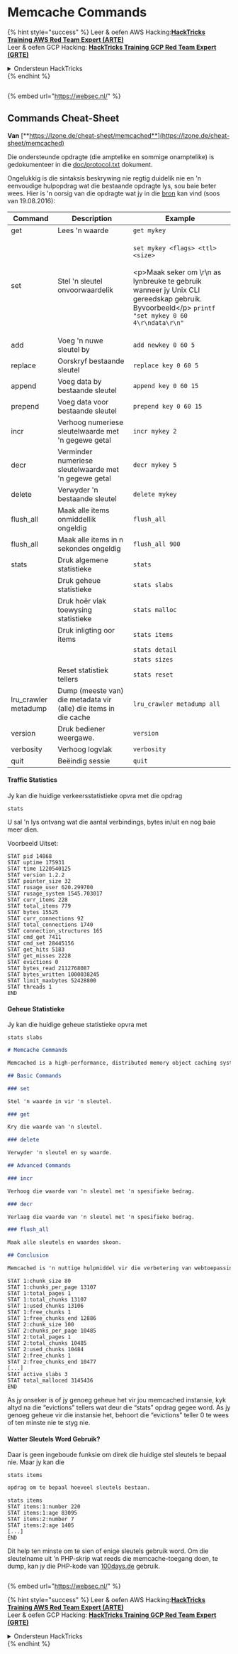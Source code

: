 # Memcache Commands

{% hint style="success" %}
Leer & oefen AWS Hacking:<img src="/.gitbook/assets/arte.png" alt="" data-size="line">[**HackTricks Training AWS Red Team Expert (ARTE)**](https://training.hacktricks.xyz/courses/arte)<img src="/.gitbook/assets/arte.png" alt="" data-size="line">\
Leer & oefen GCP Hacking: <img src="/.gitbook/assets/grte.png" alt="" data-size="line">[**HackTricks Training GCP Red Team Expert (GRTE)**<img src="/.gitbook/assets/grte.png" alt="" data-size="line">](https://training.hacktricks.xyz/courses/grte)

<details>

<summary>Ondersteun HackTricks</summary>

* Kyk na die [**subskripsie planne**](https://github.com/sponsors/carlospolop)!
* **Sluit aan by die** 💬 [**Discord groep**](https://discord.gg/hRep4RUj7f) of die [**telegram groep**](https://t.me/peass) of **volg** ons op **Twitter** 🐦 [**@hacktricks\_live**](https://twitter.com/hacktricks\_live)**.**
* **Deel hacking truuks deur PRs in te dien na die** [**HackTricks**](https://github.com/carlospolop/hacktricks) en [**HackTricks Cloud**](https://github.com/carlospolop/hacktricks-cloud) github repos.

</details>
{% endhint %}

<figure><img src="https://pentest.eu/RENDER_WebSec_10fps_21sec_9MB_29042024.gif" alt=""><figcaption></figcaption></figure>

{% embed url="https://websec.nl/" %}


## Commands Cheat-Sheet

**Van** [**https://lzone.de/cheat-sheet/memcached**](https://lzone.de/cheat-sheet/memcached)

Die ondersteunde opdragte (die amptelike en sommige onamptelike) is gedokumenteer in die [doc/protocol.txt](https://github.com/memcached/memcached/blob/master/doc/protocol.txt) dokument.

Ongelukkig is die sintaksis beskrywing nie regtig duidelik nie en 'n eenvoudige hulpopdrag wat die bestaande opdragte lys, sou baie beter wees. Hier is 'n oorsig van die opdragte wat jy in die [bron](https://github.com/memcached/memcached) kan vind (soos van 19.08.2016):

| Command               | Description                                                     | Example                                                                                                                                                                                                                                     |
| --------------------- | --------------------------------------------------------------- | ------------------------------------------------------------------------------------------------------------------------------------------------------------------------------------------------------------------------------------------- |
| get                   | Lees 'n waarde                                                 | `get mykey`                                                                                                                                                                                                                                 |
| set                   | Stel 'n sleutel onvoorwaardelik                                 | <p><code>set mykey &#x3C;flags> &#x3C;ttl> &#x3C;size></code><br><br>&#x3C;p>Maak seker om \r\n as lynbreuke te gebruik wanneer jy Unix CLI gereedskap gebruik. Byvoorbeeld&#x3C;/p> <code>printf "set mykey 0 60 4\r\ndata\r\n" | nc localhost 11211</code></p> |
| add                   | Voeg 'n nuwe sleutel by                                         | `add newkey 0 60 5`                                                                                                                                                                                                                         |
| replace               | Oorskryf bestaande sleutel                                      | `replace key 0 60 5`                                                                                                                                                                                                                        |
| append                | Voeg data by bestaande sleutel                                   | `append key 0 60 15`                                                                                                                                                                                                                        |
| prepend               | Voeg data voor bestaande sleutel                                 | `prepend key 0 60 15`                                                                                                                                                                                                                       |
| incr                  | Verhoog numeriese sleutelwaarde met 'n gegewe getal            | `incr mykey 2`                                                                                                                                                                                                                              |
| decr                  | Verminder numeriese sleutelwaarde met 'n gegewe getal          | `decr mykey 5`                                                                                                                                                                                                                              |
| delete                | Verwyder 'n bestaande sleutel                                   | `delete mykey`                                                                                                                                                                                                                              |
| flush\_all            | Maak alle items onmiddellik ongeldig                            | `flush_all`                                                                                                                                                                                                                                 |
| flush\_all            | Maak alle items in n sekondes ongeldig                          | `flush_all 900`                                                                                                                                                                                                                             |
| stats                 | Druk algemene statistieke                                       | `stats`                                                                                                                                                                                                                                     |
|                       | Druk geheue statistieke                                        | `stats slabs`                                                                                                                                                                                                                               |
|                       | Druk hoër vlak toewysing statistieke                            | `stats malloc`                                                                                                                                                                                                                              |
|                       | Druk inligting oor items                                        | `stats items`                                                                                                                                                                                                                               |
|                       |                                                                 | `stats detail`                                                                                                                                                                                                                              |
|                       |                                                                 | `stats sizes`                                                                                                                                                                                                                               |
|                       | Reset statistiek tellers                                        | `stats reset`                                                                                                                                                                                                                               |
| lru\_crawler metadump | Dump (meeste van) die metadata vir (alle) die items in die cache | `lru_crawler metadump all`                                                                                                                                                                                                                  |
| version               | Druk bediener weergawe.                                        | `version`                                                                                                                                                                                                                                   |
| verbosity             | Verhoog logvlak                                                | `verbosity`                                                                                                                                                                                                                                 |
| quit                  | Beëindig sessie                                               | `quit`                                                                                                                                                                                                                                      |

#### Traffic Statistics <a href="#traffic-statistics" id="traffic-statistics"></a>

Jy kan die huidige verkeersstatistieke opvra met die opdrag
```
stats
```
U sal 'n lys ontvang wat die aantal verbindings, bytes in/uit en nog baie meer dien.

Voorbeeld Uitset:
```
STAT pid 14868
STAT uptime 175931
STAT time 1220540125
STAT version 1.2.2
STAT pointer_size 32
STAT rusage_user 620.299700
STAT rusage_system 1545.703017
STAT curr_items 228
STAT total_items 779
STAT bytes 15525
STAT curr_connections 92
STAT total_connections 1740
STAT connection_structures 165
STAT cmd_get 7411
STAT cmd_set 28445156
STAT get_hits 5183
STAT get_misses 2228
STAT evictions 0
STAT bytes_read 2112768087
STAT bytes_written 1000038245
STAT limit_maxbytes 52428800
STAT threads 1
END
```
#### Geheue Statistieke <a href="#memory-statistics" id="memory-statistics"></a>

Jy kan die huidige geheue statistieke opvra met
```
stats slabs
```
```markdown
# Memcache Commands

Memcached is a high-performance, distributed memory object caching system. It is used to speed up dynamic web applications by alleviating database load.

## Basic Commands

### set

Stel 'n waarde in vir 'n sleutel.

### get

Kry die waarde van 'n sleutel.

### delete

Verwyder 'n sleutel en sy waarde.

## Advanced Commands

### incr

Verhoog die waarde van 'n sleutel met 'n spesifieke bedrag.

### decr

Verlaag die waarde van 'n sleutel met 'n spesifieke bedrag.

### flush_all

Maak alle sleutels en waardes skoon.

## Conclusion

Memcached is 'n nuttige hulpmiddel vir die verbetering van webtoepassings se prestasie deur die vermindering van databasislas.
```
```
STAT 1:chunk_size 80
STAT 1:chunks_per_page 13107
STAT 1:total_pages 1
STAT 1:total_chunks 13107
STAT 1:used_chunks 13106
STAT 1:free_chunks 1
STAT 1:free_chunks_end 12886
STAT 2:chunk_size 100
STAT 2:chunks_per_page 10485
STAT 2:total_pages 1
STAT 2:total_chunks 10485
STAT 2:used_chunks 10484
STAT 2:free_chunks 1
STAT 2:free_chunks_end 10477
[...]
STAT active_slabs 3
STAT total_malloced 3145436
END
```
As jy onseker is of jy genoeg geheue het vir jou memcached instansie, kyk altyd na die “evictions” tellers wat deur die “stats” opdrag gegee word. As jy genoeg geheue vir die instansie het, behoort die “evictions” teller 0 te wees of ten minste nie te styg nie.

#### Watter Sleutels Word Gebruik? <a href="#which-keys-are-used" id="which-keys-are-used"></a>

Daar is geen ingeboude funksie om direk die huidige stel sleutels te bepaal nie. Maar jy kan die
```
stats items
```
```markdown
opdrag om te bepaal hoeveel sleutels bestaan.
```
```
stats items
STAT items:1:number 220
STAT items:1:age 83095
STAT items:2:number 7
STAT items:2:age 1405
[...]
END
```
Dit help ten minste om te sien of enige sleutels gebruik word. Om die sleutelname uit 'n PHP-skrip wat reeds die memcache-toegang doen, te dump, kan jy die PHP-kode van [100days.de](http://100days.de/serendipity/archives/55-Dumping-MemcacheD-Content-Keys-with-PHP.html) gebruik.


<figure><img src="https://pentest.eu/RENDER_WebSec_10fps_21sec_9MB_29042024.gif" alt=""><figcaption></figcaption></figure>

{% embed url="https://websec.nl/" %}

{% hint style="success" %}
Leer & oefen AWS Hacking:<img src="/.gitbook/assets/arte.png" alt="" data-size="line">[**HackTricks Training AWS Red Team Expert (ARTE)**](https://training.hacktricks.xyz/courses/arte)<img src="/.gitbook/assets/arte.png" alt="" data-size="line">\
Leer & oefen GCP Hacking: <img src="/.gitbook/assets/grte.png" alt="" data-size="line">[**HackTricks Training GCP Red Team Expert (GRTE)**<img src="/.gitbook/assets/grte.png" alt="" data-size="line">](https://training.hacktricks.xyz/courses/grte)

<details>

<summary>Ondersteun HackTricks</summary>

* Kyk na die [**subskripsieplanne**](https://github.com/sponsors/carlospolop)!
* **Sluit aan by die** 💬 [**Discord-groep**](https://discord.gg/hRep4RUj7f) of die [**telegram-groep**](https://t.me/peass) of **volg** ons op **Twitter** 🐦 [**@hacktricks\_live**](https://twitter.com/hacktricks\_live)**.**
* **Deel hacking truuks deur PRs in te dien na die** [**HackTricks**](https://github.com/carlospolop/hacktricks) en [**HackTricks Cloud**](https://github.com/carlospolop/hacktricks-cloud) github repos.

</details>
{% endhint %}

